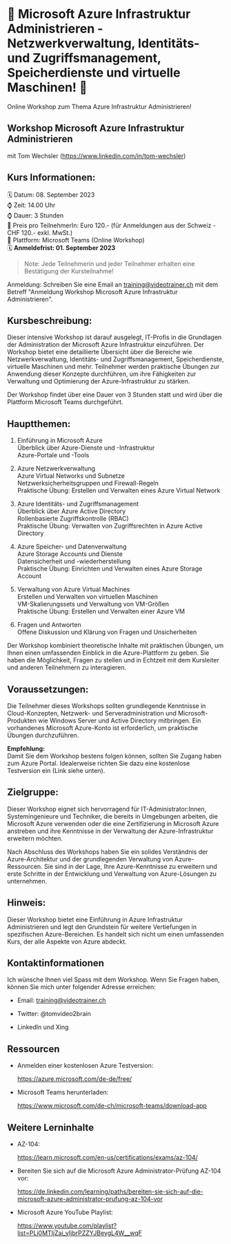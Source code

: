 # 📢 Microsoft Azure Infrastruktur Administrieren - Netzwerkverwaltung, Identitäts- und Zugriffsmanagement, Speicherdienste und virtuelle Maschinen! 📢
Online Workshop zum Thema Azure Infrastruktur Administrieren!

## Workshop Microsoft Azure Infrastruktur Administrieren
mit Tom Wechsler (https://www.linkedin.com/in/tom-wechsler)


## Kurs Informationen:
🗓️ Datum: 08. September 2023  
⌚ Zeit: 14.00 Uhr  
⌚ Dauer: 3 Stunden  
💸 Preis pro TeilnehmerIn: Euro 120.- (für Anmeldungen aus der Schweiz - CHF 120.- exkl. MwSt.)  
📍 Plattform: Microsoft Teams (Online Workshop)  
🗓️ **Anmeldefrist: 01. September 2023**  

> Note: Jede Teilnehmerin und jeder Teilnehmer erhalten eine Bestätigung der Kursteilnahme!

Anmeldung: Schreiben Sie eine Email an training@videotrainer.ch mit dem Betreff "Anmeldung Workshop Microsoft Azure Infrastruktur Administrieren".  

## Kursbeschreibung:
Dieser intensive Workshop ist darauf ausgelegt, IT-Profis in die Grundlagen der Administration der Microsoft Azure Infrastruktur einzuführen. Der Workshop bietet eine detaillierte Übersicht über die Bereiche wie Netzwerkverwaltung, Identitäts- und Zugriffsmanagement, Speicherdienste, virtuelle Maschinen und mehr. Teilnehmer werden praktische Übungen zur Anwendung dieser Konzepte durchführen, um ihre Fähigkeiten zur Verwaltung und Optimierung der Azure-Infrastruktur zu stärken.

Der Workshop findet über eine Dauer von 3 Stunden statt und wird über die Plattform Microsoft Teams durchgeführt.

## Hauptthemen:
1. Einführung in Microsoft Azure  
    Überblick über Azure-Dienste und -Infrastruktur  
    Azure-Portale und -Tools  

2. Azure Netzwerkverwaltung  
    Azure Virtual Networks und Subnetze  
    Netzwerksicherheitsgruppen und Firewall-Regeln  
    Praktische Übung: Erstellen und Verwalten eines Azure Virtual Network  

3. Azure Identitäts- und Zugriffsmanagement  
    Überblick über Azure Active Directory  
    Rollenbasierte Zugriffskontrolle (RBAC)  
    Praktische Übung: Verwalten von Zugriffsrechten in Azure Active Directory  

4. Azure Speicher- und Datenverwaltung  
    Azure Storage Accounts und Dienste  
    Datensicherheit und -wiederherstellung  
    Praktische Übung: Einrichten und Verwalten eines Azure Storage Account  

5. Verwaltung von Azure Virtual Machines  
    Erstellen und Verwalten von virtuellen Maschinen  
    VM-Skalierungssets und Verwaltung von VM-Größen  
    Praktische Übung: Erstellen und Verwalten einer Azure VM  

6. Fragen und Antworten  
    Offene Diskussion und Klärung von Fragen und Unsicherheiten

Der Workshop kombiniert theoretische Inhalte mit praktischen Übungen, um Ihnen einen umfassenden Einblick in die Azure-Plattform zu geben. Sie haben die Möglichkeit, Fragen zu stellen und in Echtzeit mit dem Kursleiter und anderen Teilnehmern zu interagieren.

## Voraussetzungen:
Die Teilnehmer dieses Workshops sollten grundlegende Kenntnisse in Cloud-Konzepten, Netzwerk- und Serveradministration und Microsoft-Produkten wie Windows Server und Active Directory mitbringen. Ein vorhandenes Microsoft Azure-Konto ist erforderlich, um praktische Übungen durchzuführen.

**Empfehlung:**  
Damit Sie dem Workshop bestens folgen können, sollten Sie Zugang haben zum Azure Portal. Idealerweise richten Sie dazu eine kostenlose Testversion ein (Link siehe unten).

## Zielgruppe:
Dieser Workshop eignet sich hervorragend für IT-Administrator:Innen, Systemingenieure und Techniker, die bereits in Umgebungen arbeiten, die Microsoft Azure verwenden oder die eine Zertifizierung in Microsoft Azure anstreben und ihre Kenntnisse in der Verwaltung der Azure-Infrastruktur erweitern möchten.

Nach Abschluss des Workshops haben Sie ein solides Verständnis der Azure-Architektur und der grundlegenden Verwaltung von Azure-Ressourcen. Sie sind in der Lage, Ihre Azure-Kenntnisse zu erweitern und erste Schritte in der Entwicklung und Verwaltung von Azure-Lösungen zu unternehmen.

## Hinweis:
Dieser Workshop bietet eine Einführung in Azure Infrastruktur Administrieren und legt den Grundstein für weitere Vertiefungen in spezifischen Azure-Bereichen. Es handelt sich nicht um einen umfassenden Kurs, der alle Aspekte von Azure abdeckt.


## Kontaktinformationen
Ich wünsche Ihnen viel Spass mit dem Workshop. Wenn Sie Fragen haben, können Sie mich unter folgender Adresse erreichen:

- Email: training@videotrainer.ch

- Twitter: @tomvideo2brain

- LinkedIn und Xing


## Ressourcen
- Anmelden einer kostenlosen Azure Testversion:

  https://azure.microsoft.com/de-de/free/

- Microsoft Teams herunterladen:

  https://www.microsoft.com/de-ch/microsoft-teams/download-app

## Weitere Lerninhalte
- AZ-104:

  https://learn.microsoft.com/en-us/certifications/exams/az-104/

- Bereiten Sie sich auf die Microsoft Azure Administrator-Prüfung AZ-104 vor:  
  
  https://de.linkedin.com/learning/paths/bereiten-sie-sich-auf-die-microsoft-azure-administrator-prufung-az-104-vor

- Microsoft Azure YouTube Playlist:  

  https://www.youtube.com/playlist?list=PLi0MTIjZai_yIjbrPZZYJBeygL4W__wqF
